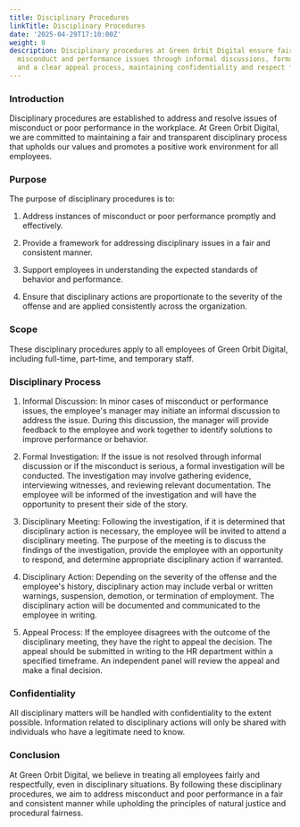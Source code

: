 ```yaml
---
title: Disciplinary Procedures
linkTitle: Disciplinary Procedures
date: '2025-04-29T17:10:00Z'
weight: 0
description: Disciplinary procedures at Green Orbit Digital ensure fair handling of
  misconduct and performance issues through informal discussions, formal investigations,
  and a clear appeal process, maintaining confidentiality and respect for all employees.
---
```



### Introduction

Disciplinary procedures are established to address and resolve issues of misconduct or poor performance in the workplace. At Green Orbit Digital, we are committed to maintaining a fair and transparent disciplinary process that upholds our values and promotes a positive work environment for all employees.

### Purpose

The purpose of disciplinary procedures is to:

1. Address instances of misconduct or poor performance promptly and effectively.

1. Provide a framework for addressing disciplinary issues in a fair and consistent manner.

1. Support employees in understanding the expected standards of behavior and performance.

1. Ensure that disciplinary actions are proportionate to the severity of the offense and are applied consistently across the organization.

### Scope

These disciplinary procedures apply to all employees of Green Orbit Digital, including full-time, part-time, and temporary staff.

### Disciplinary Process

1. Informal Discussion: In minor cases of misconduct or performance issues, the employee's manager may initiate an informal discussion to address the issue. During this discussion, the manager will provide feedback to the employee and work together to identify solutions to improve performance or behavior.

1. Formal Investigation: If the issue is not resolved through informal discussion or if the misconduct is serious, a formal investigation will be conducted. The investigation may involve gathering evidence, interviewing witnesses, and reviewing relevant documentation. The employee will be informed of the investigation and will have the opportunity to present their side of the story.

1. Disciplinary Meeting: Following the investigation, if it is determined that disciplinary action is necessary, the employee will be invited to attend a disciplinary meeting. The purpose of the meeting is to discuss the findings of the investigation, provide the employee with an opportunity to respond, and determine appropriate disciplinary action if warranted.

1. Disciplinary Action: Depending on the severity of the offense and the employee's history, disciplinary action may include verbal or written warnings, suspension, demotion, or termination of employment. The disciplinary action will be documented and communicated to the employee in writing.

1. Appeal Process: If the employee disagrees with the outcome of the disciplinary meeting, they have the right to appeal the decision. The appeal should be submitted in writing to the HR department within a specified timeframe. An independent panel will review the appeal and make a final decision.

### Confidentiality

All disciplinary matters will be handled with confidentiality to the extent possible. Information related to disciplinary actions will only be shared with individuals who have a legitimate need to know.

### Conclusion

At Green Orbit Digital, we believe in treating all employees fairly and respectfully, even in disciplinary situations. By following these disciplinary procedures, we aim to address misconduct and poor performance in a fair and consistent manner while upholding the principles of natural justice and procedural fairness.
